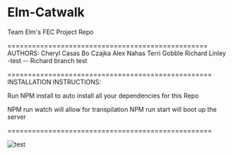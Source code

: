 # Elm-Catwalk
Team Elm's FEC Project Repo

=================================================
AUTHORS:
Cheryl Casas
Bo Czajka
Alex Nahas
Terri Gobble
Richard Linley -test
 -- Richard branch test


==================================================
INSTALLATION INSTRUCTIONS:

Run NPM install to auto install all your dependencies for this Repo

NPM run watch will allow for transpilation
NPM run start will boot up the server

==================================================

![test](http://g.recordit.co/5FAcxj43nV.gif)

